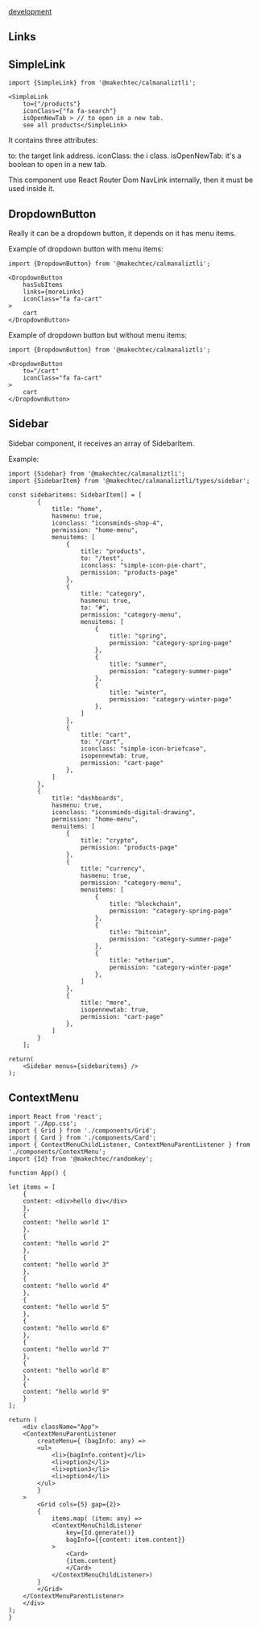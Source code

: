 
[development](/documentation/development.md)

## Links ### 

## SimpleLink ## 

    import {SimpleLink} from '@makechtec/calmanaliztli';

    <SimpleLink
        to={"/products"}
        iconClass={"fa fa-search"}
        isOpenNewTab > // to open in a new tab.
        see all products</SimpleLink> 

It contains three attributes:

to: the target link address.
iconClass: the i class.
isOpenNewTab: it's a boolean to open in a new tab.

This component use React Router Dom NavLink internally, then it must be used inside it.

## DropdownButton ## 

Really it can be a dropdown button, it depends on it has menu items.

Example of dropdown button with menu items:

    import {DropdownButton} from '@makechtec/calmanaliztli';

    <DropdownButton
        hasSubItems
        links={moreLinks}
        iconClass="fa fa-cart"
    >
        cart
    </DropdownButton>

Example of dropdown button but without menu items:

    import {DropdownButton} from '@makechtec/calmanaliztli';

    <DropdownButton
        to="/cart"
        iconClass="fa fa-cart"
    >
        cart
    </DropdownButton>

## Sidebar ##

Sidebar component, it receives an array of SidebarItem.

Example: 

    import {Sidebar} from '@makechtec/calmanaliztli';
    import {SidebarItem} from '@makechtec/calmanaliztli/types/sidebar';

    const sidebaritems: SidebarItem[] = [
            {
                title: "home",
                hasmenu: true,
                iconclass: "iconsminds-shop-4",
                permission: "home-menu",
                menuitems: [
                    {
                        title: "products",
                        to: "/test",
                        iconclass: "simple-icon-pie-chart",
                        permission: "products-page"
                    },
                    {
                        title: "category",
                        hasmenu: true,
                        to: "#",
                        permission: "category-menu",
                        menuitems: [
                            {
                                title: "spring",
                                permission: "category-spring-page"
                            },
                            {
                                title: "summer",
                                permission: "category-summer-page"
                            },
                            {
                                title: "winter",
                                permission: "category-winter-page"
                            },
                        ]
                    },
                    {
                        title: "cart",
                        to: "/cart",
                        iconclass: "simple-icon-briefcase",
                        isopennewtab: true,
                        permission: "cart-page"
                    },
                ]
            },
            {
                title: "dashboards",
                hasmenu: true,
                iconclass: "iconsminds-digital-drawing",
                permission: "home-menu",
                menuitems: [
                    {
                        title: "crypto",
                        permission: "products-page"
                    },
                    {
                        title: "currency",
                        hasmenu: true,
                        permission: "category-menu",
                        menuitems: [
                            {
                                title: "blockchain",
                                permission: "category-spring-page"
                            },
                            {
                                title: "bitcoin",
                                permission: "category-summer-page"
                            },
                            {
                                title: "etherium",
                                permission: "category-winter-page"
                            },
                        ]
                    },
                    {
                        title: "more",
                        isopennewtab: true,
                        permission: "cart-page"
                    },
                ]
            }
        ];

    return(
        <Sidebar menus={sidebaritems} />
    );


## ContextMenu ##

    import React from 'react';
    import './App.css';
    import { Grid } from './components/Grid';
    import { Card } from './components/Card';
    import { ContextMenuChildListener, ContextMenuParentListener } from './components/ContextMenu';
    import {Id} from '@makechtec/randomkey';

    function App() {

    let items = [
        {
        content: <div>hello div</div>
        },
        {
        content: "hello world 1"
        },
        {
        content: "hello world 2"
        },
        {
        content: "hello world 3"
        },
        {
        content: "hello world 4"
        },
        {
        content: "hello world 5"
        },
        {
        content: "hello world 6"
        },
        {
        content: "hello world 7"
        },
        {
        content: "hello world 8"
        },
        {
        content: "hello world 9"
        }
    ];

    return (
        <div className="App">
        <ContextMenuParentListener
            createMenu={ (bagInfo: any) =>
            <ul>
                <li>{bagInfo.content}</li>
                <li>option2</li>
                <li>option3</li>
                <li>option4</li>
            </ul>
            }
        >
            <Grid cols={5} gap={2}>
            {
                items.map( (item: any) => 
                <ContextMenuChildListener 
                    key={Id.generate()} 
                    bagInfo={{content: item.content}}
                > 
                    <Card>
                    {item.content}
                    </Card>
                </ContextMenuChildListener>)
            }
            </Grid>
        </ContextMenuParentListener>
        </div>
    );
    }
